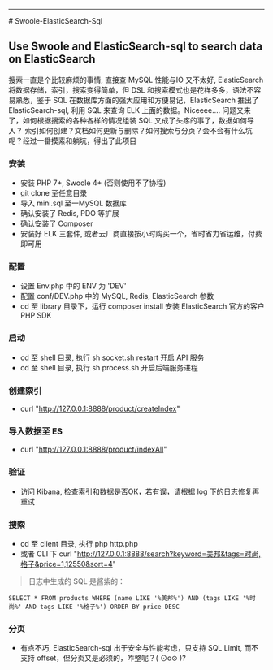 <hr /># Swoole-ElasticSearch-Sql

## Use Swoole and ElasticSearch-sql to search data on ElasticSearch
搜索一直是个比较麻烦的事情, 直接查 MySQL 性能与IO 又不太好, ElasticSearch 将数据存储，索引，搜索变得简单，但 DSL 和搜索模式也是花样多多，语法不容易熟悉，鉴于 SQL 在数据库方面的强大应用和方便易记，ElasticSearch 推出了 ElasticSearch-sql, 利用 SQL 来查询 ELK 上面的数据。Niceeee.... 问题又来了，如何根据搜索的各种各样的情况组装 SQL 又成了头疼的事了，数据如何导入？ 索引如何创建？文档如何更新与删除？如何搜索与分页？会不会有什么坑呢？经过一番摸索和躺坑，得出了此项目

### 安装
- 安装 PHP 7+, Swoole 4+ (否则使用不了协程)
- git clone 至任意目录
- 导入 mini.sql 至一MySQL 数据库
- 确认安装了 Redis, PDO 等扩展
- 确认安装了 Composer
- 安装好 ELK 三套件, 或者云厂商直接按小时购买一个，省时省力省运维，付费即可用

### 配置
- 设置 Env.php 中的 ENV 为 'DEV'
- 配置 conf/DEV.php 中的 MySQL, Redis, ElasticSearch 参数
- cd 至 library 目录下，运行 composer install 安装 ElasticSearch 官方的客户 PHP SDK

### 启动
- cd 至 shell 目录, 执行 sh socket.sh restart 开启 API 服务
- cd 至 shell 目录, 执行 sh process.sh 开启后端服务进程

### 创建索引
- curl "http://127.0.0.1:8888/product/createIndex"

### 导入数据至 ES
- curl "http://127.0.0.1:8888/product/indexAll"

### 验证
- 访问 Kibana, 检查索引和数据是否OK，若有误，请根据 log 下的日志修复再重试

### 搜索
- cd 至 client 目录, 执行 php http.php
- 或者 CLI 下 curl "http://127.0.0.1:8888/search?keyword=美邦&tags=时尚,格子&price=1,12550&sort=4"
> 日志中生成的 SQL 是酱紫的：
```
SELECT * FROM products WHERE (name LIKE '%美邦%') AND (tags LIKE '%时尚%' AND tags LIKE '%格子%') ORDER BY price DESC
```
### 分页
- 有点不巧, ElasticSearch-sql 出于安全与性能考虑，只支持 SQL Limit, 而不支持 offset，但分页又是必须的，咋整呢？( ⊙o⊙ )?
